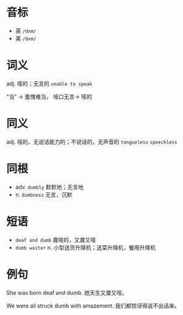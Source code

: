 # 音标

- 英 `/dʌm/`
- 美 `/dʌm/`

# 词义

adj. 哑的；无言的
`unable to speak`



“当” → 羞愧难当， 哑口无言→ 哑的

# 同义

adj. 哑的，无说话能力的；不说话的，无声音的
`tongueless` `speechless`

# 同根

- adv. `dumbly` 默默地；无言地
- n. `dumbness` 无言，沉默

# 短语

- `deaf and dumb` 聋哑的，又聋又哑
- `dumb waiter` n. 小型送货升降机；送菜升降机，餐用升降机

# 例句

She was born deaf and dumb.
她天生又聋又哑。

We were all struck dumb with amazement.
我们都惊讶得说不出话来。


